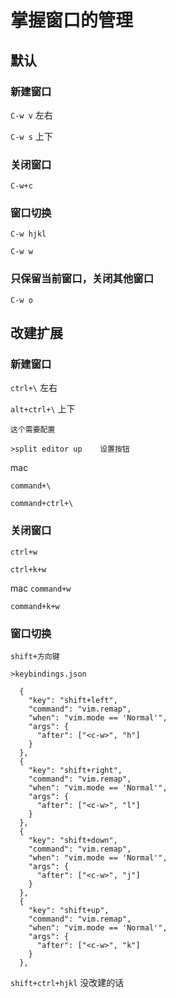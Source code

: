 # 掌握窗口的管理

## 默认

### 新建窗口

`C-w v` 左右

`C-w s` 上下

### 关闭窗口

`C-w+c`

### 窗口切换

`C-w hjkl`

`C-w w`

### 只保留当前窗口，关闭其他窗口

`C-w o`

## 改建扩展

### 新建窗口

`ctrl+\` 左右

`alt+ctrl+\` 上下

```
这个需要配置

>split editor up    设置按钮

```

mac

`command+\`

`command+ctrl+\`

### 关闭窗口

`ctrl+w`

`ctrl+k+w`

mac
`command+w`

`command+k+w`

### 窗口切换

`shift+方向键`

```
>keybindings.json
```

```
  {
    "key": "shift+left",
    "command": "vim.remap",
    "when": "vim.mode == 'Normal'",
    "args": {
      "after": ["<c-w>", "h"]
    }
  },
  {
    "key": "shift+right",
    "command": "vim.remap",
    "when": "vim.mode == 'Normal'",
    "args": {
      "after": ["<c-w>", "l"]
    }
  },
  {
    "key": "shift+down",
    "command": "vim.remap",
    "when": "vim.mode == 'Normal'",
    "args": {
      "after": ["<c-w>", "j"]
    }
  },
  {
    "key": "shift+up",
    "command": "vim.remap",
    "when": "vim.mode == 'Normal'",
    "args": {
      "after": ["<c-w>", "k"]
    }
  },
```

`shift+ctrl+hjkl` 没改建的话
